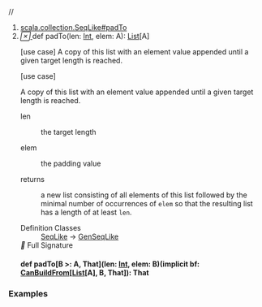 //
<ol>
<li><a href="https://www.scala-lang.org/api/2.12.3/scala/collection/immutable/List.html#padTo(len:Int,elem:A):List[A]">scala.collection.SeqLike#padTo</a></li>
<li name="scala.collection.SeqLike#padTo" visbl="pub" class="indented0 " data-isabs="false" fullcomment="yes" group="Ungrouped"> <a id="padTo(len:Int,elem:A):List[A]"></a><a id="padTo(Int,A):List[A]"></a> <span class="permalink"> <a href="../../../scala/collection/immutable/List.html#padTo(len:Int,elem:A):List[A]" title="Permalink"> <i class="material-icons"></i> </a> </span> <span class="modifier_kind"> <span class="modifier"></span> <span class="kind">def</span> </span> <span class="symbol"> <span class="name">padTo</span><span class="params">(<span name="len">len: <a href="../../Int.html" class="extype" name="scala.Int">Int</a></span>, <span name="elem">elem: <span class="extype" name="scala.collection.GenSeqLike.A">A</span></span>)</span><span class="result">: <a href="" class="extype" name="scala.collection.immutable.List">List</a>[<span class="extype" name="scala.collection.GenSeqLike.A">A</span>]</span> </span> <p class="shortcomment cmt">[use case] A copy of this list with an element value appended until a given target length is reached.</p>
 <div class="fullcomment">
  [use case] 
  <div class="comment cmt">
   <p> A copy of this list with an element value appended until a given target length is reached.</p>
  </div>
  <dl class="paramcmts block">
   <dt class="param">
    len
   </dt>
   <dd class="cmt">
    <p>the target length</p>
   </dd>
   <dt class="param">
    elem
   </dt>
   <dd class="cmt">
    <p>the padding value</p>
   </dd>
   <dt>
    returns
   </dt>
   <dd class="cmt">
    <p>a new list consisting of all elements of this list followed by the minimal number of occurrences of <code>elem</code> so that the resulting list has a length of at least <code>len</code>.</p>
   </dd>
  </dl>
  <dl class="attributes block"> 
   <dt>
    Definition Classes
   </dt>
   <dd>
    <a href="../SeqLike.html" class="extype" name="scala.collection.SeqLike">SeqLike</a> → 
    <a href="../GenSeqLike.html" class="extype" name="scala.collection.GenSeqLike">GenSeqLike</a>
   </dd>
   <div class="full-signature-block toggleContainer"> 
    <span class="toggle"> <i class="material-icons"></i> Full Signature </span> 
    <div class="hiddenContent full-signature-usecase">
     <h4 id="signature" class="signature"> <span class="modifier_kind"> <span class="modifier"></span> <span class="kind">def</span> </span> <span class="symbol"> <span class="name">padTo</span><span class="tparams">[<span name="B">B &gt;: <span class="extype" name="scala.collection.immutable.List.A">A</span></span>, <span name="That">That</span>]</span><span class="params">(<span name="len">len: <a href="../../Int.html" class="extype" name="scala.Int">Int</a></span>, <span name="elem">elem: <span class="extype" name="scala.collection.SeqLike.padTo.B">B</span></span>)</span><span class="params">(<span class="implicit">implicit </span><span name="bf">bf: <a href="../generic/CanBuildFrom.html" class="extype" name="scala.collection.generic.CanBuildFrom">CanBuildFrom</a>[<a href="" class="extype" name="scala.collection.immutable.List">List</a>[<span class="extype" name="scala.collection.immutable.List.A">A</span>], <span class="extype" name="scala.collection.SeqLike.padTo.B">B</span>, <span class="extype" name="scala.collection.SeqLike.padTo.That">That</span>]</span>)</span><span class="result">: <span class="extype" name="scala.collection.SeqLike.padTo.That">That</span></span> </span> </h4>
    </div> 
   </div>
  </dl>
 </div> </li>
        </ol>


### Examples



